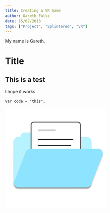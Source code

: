 ```yaml
---
title: Creating a VR Game
author: Gareth Fultz
date: 15/02/2013
tags: ["Project", "Splintered", "VR"]
---
```


My name is Gareth.

# Title

## This is a test

I hope it works

```
var code = "this";
```

![image info](logo.png)
